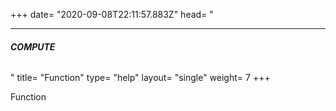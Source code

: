 +++
date= "2020-09-08T22:11:57.883Z"
head= "<hr /><h6><b>COMPUTE</b></h6>"
title= "Function"
type= "help"
layout= "single"
weight= 7
+++

Function